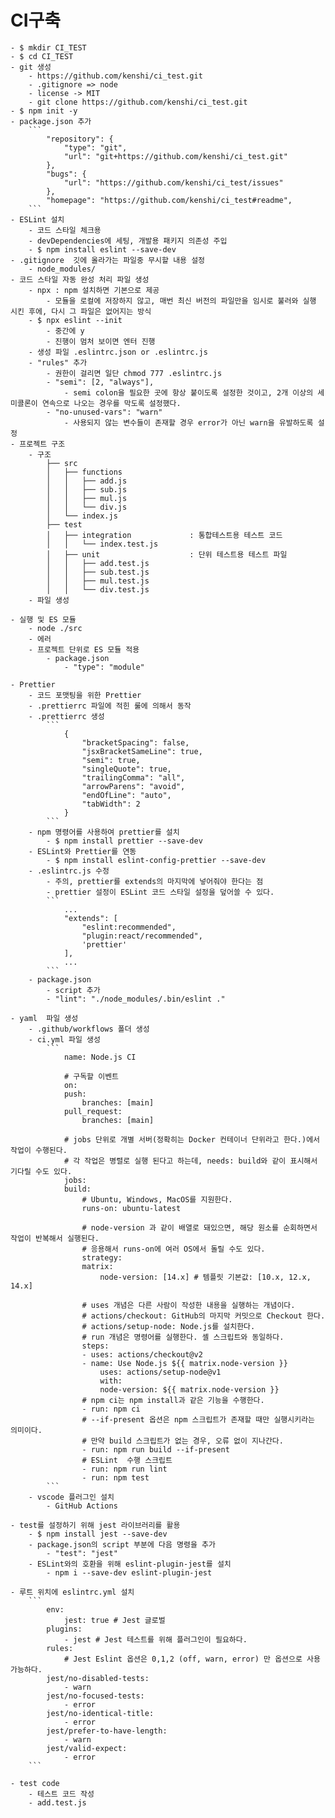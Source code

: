 # CI구축
    - $ mkdir CI_TEST
    - $ cd CI_TEST    
    - git 생성
        - https://github.com/kenshi/ci_test.git
        - .gitignore => node
        - license -> MIT
        - git clone https://github.com/kenshi/ci_test.git
    - $ npm init -y
    - package.json 추가
        ```
            "repository": {
                "type": "git",
                "url": "git+https://github.com/kenshi/ci_test.git"
            },
            "bugs": {
                "url": "https://github.com/kenshi/ci_test/issues"
            },
            "homepage": "https://github.com/kenshi/ci_test#readme",
        ```
    - ESLint 설치
        - 코드 스타일 체크용
        - devDependencies에 세팅, 개발용 패키지 의존성 주입
        - $ npm install eslint --save-dev
    - .gitignore  깃에 올라가는 파일중 무시할 내용 설정
        - node_modules/
    - 코드 스타일 자동 완성 처리 파일 생성
        - npx : npm 설치하면 기본으로 제공
            - 모듈을 로컬에 저장하지 않고, 매번 최신 버전의 파일만을 임시로 불러와 실행 시킨 후에, 다시 그 파일은 없어지는 방식
        - $ npx eslint --init
            - 중간에 y
            - 진행이 멈처 보이면 엔터 진행
        - 생성 파일 .eslintrc.json or .eslintrc.js 
        - "rules" 추가
            - 권한이 걸리면 일단 chmod 777 .eslintrc.js
            - "semi": [2, "always"],
                - semi colon을 필요한 곳에 항상 붙이도록 설정한 것이고, 2개 이상의 세미콜론이 연속으로 나오는 경우를 막도록 설정했다.
            - "no-unused-vars": "warn"
                - 사용되지 않는 변수들이 존재할 경우 error가 아닌 warn을 유발하도록 설정
    - 프로젝트 구조
        - 구조
            ├── src
            │	├── functions
            │   │	├── add.js
            │   │	├── sub.js
            │   │	├── mul.js
            │   │	└── div.js
            │   └── index.js
            ├── test
            │   ├── integration             : 통합테스트용 테스트 코드
            │   │	└── index.test.js
            │   ├── unit                    : 단위 테스트용 테스트 파일
            │   │	├── add.test.js
            │   │	├── sub.test.js
            │   │	├── mul.test.js
            │   │	└── div.test.js
        - 파일 생성
    
    - 실행 및 ES 모듈
        - node ./src
        - 에러
        - 프로젝트 단위로 ES 모듈 적용
            - package.json
                - "type": "module"

    - Prettier
        - 코드 포맷팅을 위한 Prettier
        - .prettierrc 파일에 적힌 룰에 의해서 동작
        - .prettierrc 생성
            ```
                {
                    "bracketSpacing": false,
                    "jsxBracketSameLine": true,
                    "semi": true,
                    "singleQuote": true,
                    "trailingComma": "all",
                    "arrowParens": "avoid",
                    "endOfLine": "auto",
                    "tabWidth": 2
                }
            ```
        - npm 명령어를 사용하여 prettier를 설치
            - $ npm install prettier --save-dev
        - ESLint와 Prettier를 연동
            - $ npm install eslint-config-prettier --save-dev
        - .eslintrc.js 수정
            - 주의, prettier를 extends의 마지막에 넣어줘야 한다는 점
            - prettier 설정이 ESLint 코드 스타일 설정을 덮어쓸 수 있다.
            ```
                ...
                "extends": [
                    "eslint:recommended",
                    "plugin:react/recommended",
                    'prettier'
                ],
                ...
            ```
        - package.json
            - script 추가
            - "lint": "./node_modules/.bin/eslint ."
    
    - yaml  파일 생성
        - .github/workflows 폴더 생성
        - ci.yml 파일 생성
            ```
                name: Node.js CI

                # 구독할 이벤트
                on:
                push:
                    branches: [main]
                pull_request:
                    branches: [main]

                # jobs 단위로 개별 서버(정확히는 Docker 컨테이너 단위라고 한다.)에서 작업이 수행된다.
                # 각 작업은 병렬로 실행 된다고 하는데, needs: build와 같이 표시해서 기다릴 수도 있다.
                jobs:
                build:
                    # Ubuntu, Windows, MacOS를 지원한다.
                    runs-on: ubuntu-latest

                    # node-version 과 같이 배열로 돼있으면, 해당 원소를 순회하면서 작업이 반복해서 실행된다.
                    # 응용해서 runs-on에 여러 OS에서 돌릴 수도 있다.
                    strategy:
                    matrix:
                        node-version: [14.x] # 템플릿 기본값: [10.x, 12.x, 14.x]

                    # uses 개념은 다른 사람이 작성한 내용을 실행하는 개념이다.
                    # actions/checkout: GitHub의 마지막 커밋으로 Checkout 한다.
                    # actions/setup-node: Node.js를 설치한다.
                    # run 개념은 명령어를 실행한다. 셸 스크립트와 동일하다.
                    steps:
                    - uses: actions/checkout@v2
                    - name: Use Node.js ${{ matrix.node-version }}
                        uses: actions/setup-node@v1
                        with:
                        node-version: ${{ matrix.node-version }}
                    # npm ci는 npm install과 같은 기능을 수행한다.
                    - run: npm ci
                    # --if-present 옵션은 npm 스크립트가 존재할 때만 실행시키라는 의미이다.
                    # 만약 build 스크립트가 없는 경우, 오류 없이 지나간다.
                    - run: npm run build --if-present
                    # ESLint  수행 스크립트
                    - run: npm run lint
                    - run: npm test
            ```
        - vscode 플러그인 설치
            - GitHub Actions

    - test를 설정하기 위해 jest 라이브러리를 활용
        - $ npm install jest --save-dev
        - package.json의 script 부분에 다음 명령을 추가
            - "test": "jest"
        - ESLint와의 호환을 위해 eslint-plugin-jest를 설치
            - npm i --save-dev eslint-plugin-jest
    
    - 루트 위치에 eslintrc.yml 설치
        ```
            env:
                jest: true # Jest 글로벌
            plugins:
                - jest # Jest 테스트를 위해 플러그인이 필요하다.
            rules:
                # Jest Eslint 옵션은 0,1,2 (off, warn, error) 만 옵션으로 사용 가능하다.
            jest/no-disabled-tests:
                - warn
            jest/no-focused-tests:
                - error
            jest/no-identical-title:
                - error
            jest/prefer-to-have-length:
                - warn
            jest/valid-expect:
                - error
        ```

    - test code 
        - 테스트 코드 작성
        - add.test.js
        

